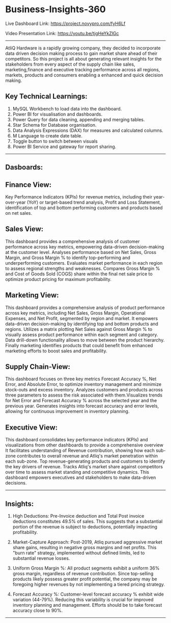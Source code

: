 # Business-Insights-360
Live Dashboard Link: https://project.novypro.com/fyH6Lf

Video Presentation Link: https://youtu.be/tjgHeYkZlGc

------------------------------
AtliQ Hardware is a rapidly growing company, they decided to incorporate data driven decision making process to gain market share ahead of their competitors.
So this project is all about generating relevant insights for the stakeholders from every aspect of the supply chain like sales, marketing,finance and executive tracking performance across all regions, markets, products and consumers enabling a enhanced and quick decision making.

Key Technical Learnings:
-------------

1. MySQL Workbench to load data into the dashboard.
2. Power BI for visualisation and dashboards.
3. Power Query for data cleaning, appending and merging tables.
4. Star Schema for Database organisation.
5. Data Analysis Expressions (DAX) for measures and calculated columns.
6. M Language to create date table.
7. Toggle button to switch between visuals
8. Power BI Service and gateway for report sharing.

----------------------------------------------------------------
Dasboards:
----------------------------------------------------------------
Finance View:
------------------------------------------------------

Key Performance Indicators (KPIs) for revenue metrics, including their year-over-year (YoY) or target-based trend analysis, Profit and Loss Statement, identification of top and bottom performing customers and products based on net sales.

Sales View:
------------------------------------------------------------------------
This dashboard provides a comprehensive analysis of customer performance across key metrics, empowering data-driven decision-making at the customer level. Analyses performance based on Net Sales, Gross Margin, and Gross Margin % to identify top-performing and underperforming customers. Evaluates market performance in each region to assess regional strengths and weaknesses. Compares Gross Margin % and Cost of Goods Sold (COGS) share within the final net sale price to optimize product pricing for maximum profitability.

Marketing View:
----------------------------------------------
This dashboard provides a comprehensive analysis of product performance across key metrics, including Net Sales, Gross Margin, Operational Expenses, and Net Profit, segmented by region and market. It empowers data-driven decision-making by identifying top and bottom products and regions. Utilizes a matrix plotting Net Sales against Gross Margin % to visually assess product performance within each segment and category. Data drill-down functionality allows to move between the product hierarchy. Finally marketing identifies products that could benefit from enhanced marketing efforts to boost sales and profitability.

Supply Chain-View:
-------------------------------------------
This dashboard focuses on three key metrics Forecast Accuracy %, Net Error, and Absolute Error, to optimize inventory management and minimize stock-outs and excess inventory. Analyzes customers and products across three parameters to assess the risk associated with them.Visualizes trends for Net Error and Forecast Accuracy % across the selected year and the previous year. Generates insights into forecast accuracy and error levels, allowing for continuous improvement in inventory planning.

Executive View:
-------------------------------------------------
This dashboard consolidates key performance indicators (KPIs) and visualizations from other dashboards to provide a comprehensive overview It facilitates understanding of Revenue contribution, showing how each sub-zone contributes to overall revenue and Atliq's market penetration within each sub-zone. Top revenue-generating products and customers to identify the key drivers of revenue. Tracks Atliq's market share against competitors over time to assess market standing and competitive dynamics. This dashboard empowers executives and stakeholders to make data-driven decisions.

--------------------------------------
Insights:
------------------------------------------------


1. High Deductions:
Pre-Invoice deduction and Total Post invoice deductions constitutes 49.5% of sales. This suggests that a substantial portion of the revenue is subject to deductions, potentially impacting profitability.

2. Market-Capture Approach:
Post-2019, Atliq pursued aggressive market share gains, resulting in negative gross margins and net profits. This "burn rate" strategy, implemented without defined limits, led to substantial revenue losses.

3. Uniform Gross Margin %:
All product segments exhibit a uniform 36% gross margin, regardless of revenue contribution. Since top-selling products likely possess greater profit potential, the company may be foregoing higher revenues by not implementing a tiered pricing strategy.

4. Forecast Accuracy %:
Customer-level forecast accuracy % exhibit  wide variation (44-79%). Reducing this variability is crucial for improved inventory planning and management. Efforts should be to take forecast accuracy close to 90%.

--------------------------------------------------------------------------



